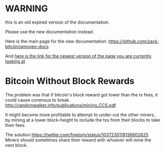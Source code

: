 WARNING
========

this is an old expired version of the documentation.

Please use the new documentation instead. 

Here is the main page for the new documentation: https://github.com/zack-bitcoin/amoveo-docs 

And [here is the link for the newest version of the page you are currently looking at](https://github.com/zack-bitcoin/amoveo-docs/blob/master//other_blockchains/bitcoin_without_block_rewards.md)

Bitcoin Without Block Rewards
========


The problem was that if bitcoin's block reward got lower than the tx fees, it could cause conensus to break.
http://randomwalker.info/publications/mining_CCS.pdf

It might become more profitable to attempt to under-cut the other miners, by mining at a lower block-height to include the txs from their blocks to take their fees.

The solution https://twitter.com/fnietom/status/1037235118136602625
Miners should sometimes share their reward with whoever will mine the next block.


